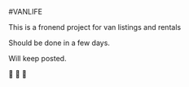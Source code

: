 #VANLIFE

This is a fronend project for van listings and rentals

Should be done in a few days.

Will keep posted.


🚗 🚕 🚙
